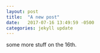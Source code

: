 ```yaml
---
layout: post
title:  "A new post"
date:   2017-07-16 13:49:59 -0500
categories: jekyll update
---
```

some more stuff on the 16th.
	<script type="text/javascript" src="http://mbostock.github.com/d3/d3.js?2.6.0"></script>
		<script type="text/javascript" src="http://mbostock.github.com/d3/d3.layout.js?2.6.0"></script>
		<script type="text/javascript" src="http://mbostock.github.com/d3/d3.geom.js?2.6.0"></script>
